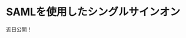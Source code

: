 # SAMLを使用したシングルサインオン

近日公開！


<!-- The SAML (Security Assertion Markup Language) adapter provides Single Sign On (SSO) and Single Log Off (SLO) in your deployment. SAML works by using Identity Providers (IdP) and Service Providers (SP):

**Identity Provider:** A trusted system that provides single sign-on for users to access other websites.

**Service Provider:** A website that hosts applications and grants access only to identified users with proper credentials.

Liferay DXP instances can serve as either Service Provider (SP) or Identity Provider (IdP).

```note::
   A single Liferay DXP instance is *either* the SP or the IdP in your SSO setup; it can't be both. You can, however, use separate instances for both purposes (for example, one instance is the SP and another is the IdP).
```

You can jump right to configuring SAML or learn how it works:

* [Setting Up Liferay as an Identity Provider](./02-setting-up-identity-provider.md)
* [Registering a Service Provider with your Identity Provider](./03-registering-a-service-provider.md)
* [Setting Up SAML as a Service Provider](04-setting-up-service-provider.md)
* [Configuring SP and IdP Connections](05-configuring-sp-and-idp-connections.md)
* [Setting SAML Options](06-configuring-saml.md)
* [How SAML Works](07-how-saml-works.md)

Visit the Liferay Marketplace to install the [SAML adapter](https://web.liferay.com/marketplace/-/mp/application/15188711).

## What's new in Liferay Connector to SAML 2.0

The `5.0.0` version of the application brings the following improvements:

* Liferay DXP acting as a Service Provider (SP) can now connect to multiple Identity Providers (IdP).
* Developers have an extension point for customizing which Identity Providers users can use to sign in.
* Support for stronger Signature Algorithms (like `SHA-256`)
* Signature method algorithm URLs can now be blacklisted from the metadata (for example, disabling `SHA-1`: `http://www.w3.org/2000/09/xmldsig#rsa-sha1`)

```important::
   If you're upgrading from a Liferay SAML adapter prior to version 3.1.0, your portal properties are automatically migrated to System Settings configurations. Please see the [Setting SAML Options](./06-configuring-saml.md) article for details on settings.
``` -->
